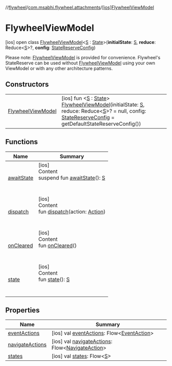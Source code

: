 //[flywheel](../../../index.md)/[com.msabhi.flywheel.attachments](../index.md)/[[ios]FlywheelViewModel](index.md)



# FlywheelViewModel  
 [ios] open class [FlywheelViewModel](index.md)<[S](index.md) : [State](../../com.msabhi.flywheel/-state/index.md)>(**initialState**: [S](index.md), **reduce**: Reduce<[S](index.md)>?, **config**: [StateReserveConfig](../../com.msabhi.flywheel/-state-reserve-config/index.md))

Please note: [FlywheelViewModel](index.md) is provided for convenience. Flywheel's StateReserve can be used without [FlywheelViewModel](index.md) using your own ViewModel or with any other architecture patterns.

   


## Constructors  
  
| | |
|---|---|
| <a name="com.msabhi.flywheel.attachments/FlywheelViewModel/FlywheelViewModel/#TypeParam(bounds=[com.msabhi.flywheel.State])#kotlin.Function2[com.msabhi.flywheel.Action,TypeParam(bounds=[com.msabhi.flywheel.State]),TypeParam(bounds=[com.msabhi.flywheel.State])]?#com.msabhi.flywheel.StateReserveConfig/PointingToDeclaration/"></a>[FlywheelViewModel](-flywheel-view-model.md)| <a name="com.msabhi.flywheel.attachments/FlywheelViewModel/FlywheelViewModel/#TypeParam(bounds=[com.msabhi.flywheel.State])#kotlin.Function2[com.msabhi.flywheel.Action,TypeParam(bounds=[com.msabhi.flywheel.State]),TypeParam(bounds=[com.msabhi.flywheel.State])]?#com.msabhi.flywheel.StateReserveConfig/PointingToDeclaration/"></a> [ios] fun <[S](index.md) : [State](../../com.msabhi.flywheel/-state/index.md)> [FlywheelViewModel](-flywheel-view-model.md)(initialState: [S](index.md), reduce: Reduce<[S](index.md)>? = null, config: [StateReserveConfig](../../com.msabhi.flywheel/-state-reserve-config/index.md) = getDefaultStateReserveConfig())   <br>|


## Functions  
  
|  Name |  Summary | 
|---|---|
| <a name="com.msabhi.flywheel.attachments/FlywheelViewModel/awaitState/#/PointingToDeclaration/"></a>[awaitState](await-state.md)| <a name="com.msabhi.flywheel.attachments/FlywheelViewModel/awaitState/#/PointingToDeclaration/"></a>[ios]  <br>Content  <br>suspend fun [awaitState](await-state.md)(): [S](index.md)  <br><br><br>|
| <a name="com.msabhi.flywheel.attachments/FlywheelViewModel/dispatch/#com.msabhi.flywheel.Action/PointingToDeclaration/"></a>[dispatch](dispatch.md)| <a name="com.msabhi.flywheel.attachments/FlywheelViewModel/dispatch/#com.msabhi.flywheel.Action/PointingToDeclaration/"></a>[ios]  <br>Content  <br>fun [dispatch](dispatch.md)(action: [Action](../../com.msabhi.flywheel/-action/index.md))  <br><br><br>|
| <a name="com.msabhi.flywheel.attachments/FlywheelViewModel/onCleared/#/PointingToDeclaration/"></a>[onCleared](on-cleared.md)| <a name="com.msabhi.flywheel.attachments/FlywheelViewModel/onCleared/#/PointingToDeclaration/"></a>[ios]  <br>Content  <br>fun [onCleared](on-cleared.md)()  <br><br><br>|
| <a name="com.msabhi.flywheel.attachments/FlywheelViewModel/state/#/PointingToDeclaration/"></a>[state](state.md)| <a name="com.msabhi.flywheel.attachments/FlywheelViewModel/state/#/PointingToDeclaration/"></a>[ios]  <br>Content  <br>fun [state](state.md)(): [S](index.md)  <br><br><br>|


## Properties  
  
|  Name |  Summary | 
|---|---|
| <a name="com.msabhi.flywheel.attachments/FlywheelViewModel/eventActions/#/PointingToDeclaration/"></a>[eventActions](event-actions.md)| <a name="com.msabhi.flywheel.attachments/FlywheelViewModel/eventActions/#/PointingToDeclaration/"></a> [ios] val [eventActions](event-actions.md): Flow<[EventAction](../../com.msabhi.flywheel/-event-action/index.md)>   <br>|
| <a name="com.msabhi.flywheel.attachments/FlywheelViewModel/navigateActions/#/PointingToDeclaration/"></a>[navigateActions](navigate-actions.md)| <a name="com.msabhi.flywheel.attachments/FlywheelViewModel/navigateActions/#/PointingToDeclaration/"></a> [ios] val [navigateActions](navigate-actions.md): Flow<[NavigateAction](../../com.msabhi.flywheel/-navigate-action/index.md)>   <br>|
| <a name="com.msabhi.flywheel.attachments/FlywheelViewModel/states/#/PointingToDeclaration/"></a>[states](states.md)| <a name="com.msabhi.flywheel.attachments/FlywheelViewModel/states/#/PointingToDeclaration/"></a> [ios] val [states](states.md): Flow<[S](index.md)>   <br>|

